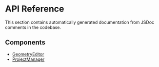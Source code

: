 # API Reference

This section contains automatically generated documentation from JSDoc comments in the codebase.

## Components

- [GeometryEditor](GeometryEditor.md)
- [ProjectManager](ProjectManager.md)
